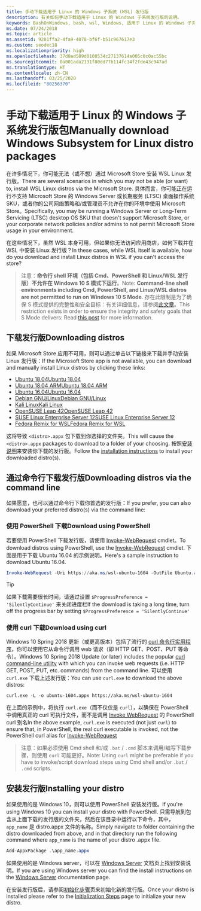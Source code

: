 ```yaml
---
title: 手动下载适用于 Linux 的 Windows 子系统 (WSL) 发行版
description: 有关如何手动下载适用于 Linux 的 Windows 子系统发行版的说明。
keywords: BashOnWindows, bash, wsl, Windows, 适用于 Linux 的 Windows 子系统, WSL, windows 子系统, 发行版, ubuntu, openSUSE, SLES, debian, kali
ms.date: 07/24/2018
ms.topic: article
ms.assetid: 9281ffa2-4fa9-4078-bf6f-b51c967617e3
ms.custom: seodec18
ms.localizationpriority: high
ms.openlocfilehash: 37d8ad589d0108534c27137614a005c0c0ac55bc
ms.sourcegitcommit: 0a001ada2131f80dd77b114fc14f2fde43c947ad
ms.translationtype: HT
ms.contentlocale: zh-CN
ms.lasthandoff: 03/25/2020
ms.locfileid: "80256370"
---
```

# <a name="manually-download-windows-subsystem-for-linux-distro-packages"></a><span data-ttu-id="d1cf1-104">手动下载适用于 Linux 的 Windows 子系统发行版包</span><span class="sxs-lookup"><span data-stu-id="d1cf1-104">Manually download Windows Subsystem for Linux distro packages</span></span>

<span data-ttu-id="d1cf1-105">在许多情况下，你可能无法（或不想）通过 Microsoft Store 安装 WSL Linux 发行版。</span><span class="sxs-lookup"><span data-stu-id="d1cf1-105">There are several scenarios in which you may not be able (or want) to, install WSL Linux distros via the Microsoft Store.</span></span> <span data-ttu-id="d1cf1-106">具体而言，你可能正在运行不支持 Microsoft Store 的 Windows Server 或长期服务 (LTSC) 桌面操作系统 SKU，或者你的公司网络策略和/或管理员不允许在你的环境中使用 Microsoft Store。</span><span class="sxs-lookup"><span data-stu-id="d1cf1-106">Specifically, you may be running a Windows Server or Long-Term Servicing (LTSC) desktop OS SKU that doesn't support Microsoft Store, or your corporate network policies and/or admins to not permit Microsoft Store usage in your environment.</span></span>

<span data-ttu-id="d1cf1-107">在这些情况下，虽然 WSL 本身可用，但如果你无法访问应用商店，如何下载并在 WSL 中安装 Linux 发行版？</span><span class="sxs-lookup"><span data-stu-id="d1cf1-107">In these cases, while WSL itself is available, how do you download and install Linux distros in WSL if you can't access the store?</span></span>

> <span data-ttu-id="d1cf1-108">注意：**命令行 shell 环境（包括 Cmd、PowerShell 和 Linux/WSL 发行版）不允许在 Windows 10 S 模式下运行**。</span><span class="sxs-lookup"><span data-stu-id="d1cf1-108">Note: **Command-line shell environments including Cmd, PowerShell, and Linux/WSL distros are not permitted to run on Windows 10 S Mode**.</span></span> <span data-ttu-id="d1cf1-109">存在此限制是为了确保 S 模式提供的完整性和安全目标：有关详细信息，请参阅[此文章](https://blogs.msdn.microsoft.com/commandline/2017/05/18/will-linux-distros-run-on-windows-10-s/)。</span><span class="sxs-lookup"><span data-stu-id="d1cf1-109">This restriction exists in order to ensure the integrity and safety goals that S Mode delivers: Read [this post](https://blogs.msdn.microsoft.com/commandline/2017/05/18/will-linux-distros-run-on-windows-10-s/) for more information.</span></span>

## <a name="downloading-distros"></a><span data-ttu-id="d1cf1-110">下载发行版</span><span class="sxs-lookup"><span data-stu-id="d1cf1-110">Downloading distros</span></span>

<span data-ttu-id="d1cf1-111">如果 Microsoft Store 应用不可用，则可以通过单击以下链接来下载并手动安装 Linux 发行版：</span><span class="sxs-lookup"><span data-stu-id="d1cf1-111">If the Microsoft Store app is not available, you can download and manually install Linux distros by clicking these links:</span></span>
* [<span data-ttu-id="d1cf1-112">Ubuntu 18.04</span><span class="sxs-lookup"><span data-stu-id="d1cf1-112">Ubuntu 18.04</span></span>](https://aka.ms/wsl-ubuntu-1804)
* [<span data-ttu-id="d1cf1-113">Ubuntu 18.04 ARM</span><span class="sxs-lookup"><span data-stu-id="d1cf1-113">Ubuntu 18.04 ARM</span></span>](https://aka.ms/wsl-ubuntu-1804-arm)
* [<span data-ttu-id="d1cf1-114">Ubuntu 16.04</span><span class="sxs-lookup"><span data-stu-id="d1cf1-114">Ubuntu 16.04</span></span>](https://aka.ms/wsl-ubuntu-1604)
* [<span data-ttu-id="d1cf1-115">Debian GNU/Linux</span><span class="sxs-lookup"><span data-stu-id="d1cf1-115">Debian GNU/Linux</span></span>](https://aka.ms/wsl-debian-gnulinux)
* [<span data-ttu-id="d1cf1-116">Kali Linux</span><span class="sxs-lookup"><span data-stu-id="d1cf1-116">Kali Linux</span></span>](https://aka.ms/wsl-kali-linux-new)
* [<span data-ttu-id="d1cf1-117">OpenSUSE Leap 42</span><span class="sxs-lookup"><span data-stu-id="d1cf1-117">OpenSUSE Leap 42</span></span>](https://aka.ms/wsl-opensuse-42)
* [<span data-ttu-id="d1cf1-118">SUSE Linux Enterprise Server 12</span><span class="sxs-lookup"><span data-stu-id="d1cf1-118">SUSE Linux Enterprise Server 12</span></span>](https://aka.ms/wsl-sles-12)
* [<span data-ttu-id="d1cf1-119">Fedora Remix for WSL</span><span class="sxs-lookup"><span data-stu-id="d1cf1-119">Fedora Remix for WSL</span></span>](https://github.com/WhitewaterFoundry/WSLFedoraRemix/releases/)

<span data-ttu-id="d1cf1-120">这将导致 `<distro>.appx` 包下载到你选择的文件夹。</span><span class="sxs-lookup"><span data-stu-id="d1cf1-120">This will cause the `<distro>.appx` packages to download to a folder of your choosing.</span></span> <span data-ttu-id="d1cf1-121">按照[安装说明](#installing-your-distro)来安装你下载的发行版。</span><span class="sxs-lookup"><span data-stu-id="d1cf1-121">Follow the [installation instructions](#installing-your-distro) to install your downloaded distro(s).</span></span>

## <a name="downloading-distros-via-the-command-line"></a><span data-ttu-id="d1cf1-122">通过命令行下载发行版</span><span class="sxs-lookup"><span data-stu-id="d1cf1-122">Downloading distros via the command line</span></span>
<span data-ttu-id="d1cf1-123">如果愿意，也可以通过命令行下载你首选的发行版：</span><span class="sxs-lookup"><span data-stu-id="d1cf1-123">If you prefer, you can also download your preferred distro(s) via the command line:</span></span>

 ### <a name="download-using-powershell"></a><span data-ttu-id="d1cf1-124">使用 PowerShell 下载</span><span class="sxs-lookup"><span data-stu-id="d1cf1-124">Download using PowerShell</span></span>
 <span data-ttu-id="d1cf1-125">若要使用 PowerShell 下载发行版，请使用 [Invoke-WebRequest](https://msdn.microsoft.com/powershell/reference/5.1/microsoft.powershell.utility/invoke-webrequest) cmdlet。</span><span class="sxs-lookup"><span data-stu-id="d1cf1-125">To download distros using PowerShell, use the [Invoke-WebRequest](https://msdn.microsoft.com/powershell/reference/5.1/microsoft.powershell.utility/invoke-webrequest) cmdlet.</span></span> <span data-ttu-id="d1cf1-126">下面是用于下载 Ubuntu 16.04 的示例说明。</span><span class="sxs-lookup"><span data-stu-id="d1cf1-126">Here's a sample instruction to download Ubuntu 16.04.</span></span>

```powershell
Invoke-WebRequest -Uri https://aka.ms/wsl-ubuntu-1604 -OutFile Ubuntu.appx -UseBasicParsing
```

> [!TIP]
> <span data-ttu-id="d1cf1-127">如果下载需要很长时间，请通过设置 `$ProgressPreference = 'SilentlyContinue'` 来关闭进度栏</span><span class="sxs-lookup"><span data-stu-id="d1cf1-127">If the download is taking a long time, turn off the progress bar by setting `$ProgressPreference = 'SilentlyContinue'`</span></span>

### <a name="download-using-curl"></a><span data-ttu-id="d1cf1-128">使用 curl 下载</span><span class="sxs-lookup"><span data-stu-id="d1cf1-128">Download using curl</span></span>
<span data-ttu-id="d1cf1-129">Windows 10 Spring 2018 更新（或更高版本）包括了流行的 [curl 命令行实用程序](https://curl.haxx.se/)，你可以使用它从命令行调用 web 请求（即 HTTP GET、POST、PUT 等命令）。</span><span class="sxs-lookup"><span data-stu-id="d1cf1-129">Windows 10 Spring 2018 Update (or later) includes the popular [curl command-line utility](https://curl.haxx.se/) with which you can invoke web requests (i.e. HTTP GET, POST, PUT, etc. commands) from the command line.</span></span> <span data-ttu-id="d1cf1-130">可以使用 `curl.exe` 下载上述发行版：</span><span class="sxs-lookup"><span data-stu-id="d1cf1-130">You can use `curl.exe` to download the above distros:</span></span>

```console
curl.exe -L -o ubuntu-1604.appx https://aka.ms/wsl-ubuntu-1604
```

<span data-ttu-id="d1cf1-131">在上面的示例中，将执行 `curl.exe`（而不仅仅是 `curl`），以确保在 PowerShell 中调用真正的 curl 可执行文件，而不是调用 [Invoke WebRequest](https://docs.microsoft.com/en-us/powershell/module/microsoft.powershell.utility/invoke-webrequest?view=powershell-6) 的 PowerShell curl 别名</span><span class="sxs-lookup"><span data-stu-id="d1cf1-131">In the above example, `curl.exe` is executed (not just `curl`) to ensure that, in PowerShell, the real curl executable is invoked, not the PowerShell curl alias for [Invoke-WebRequest](https://docs.microsoft.com/en-us/powershell/module/microsoft.powershell.utility/invoke-webrequest?view=powershell-6)</span></span>

> <span data-ttu-id="d1cf1-132">注意：如果必须使用 Cmd shell 和/或 `.bat` / `.cmd` 脚本来调用/编写下载步骤，则使用 `curl` 可能更好。</span><span class="sxs-lookup"><span data-stu-id="d1cf1-132">Note: Using `curl` might be preferable if you have to invoke/script download steps using Cmd shell and/or `.bat` / `.cmd` scripts.</span></span>

## <a name="installing-your-distro"></a><span data-ttu-id="d1cf1-133">安装发行版</span><span class="sxs-lookup"><span data-stu-id="d1cf1-133">Installing your distro</span></span>
<span data-ttu-id="d1cf1-134">如果使用的是 Windows 10，则可以使用 PowerShell 安装发行版。</span><span class="sxs-lookup"><span data-stu-id="d1cf1-134">If you're using Windows 10 you can install your distro with PowerShell.</span></span> <span data-ttu-id="d1cf1-135">只需导航到包含从上面下载的发行版的文件夹，然后在该目录中运行以下命令，其中，`app_name` 是 distro.appx 文件的名称。</span><span class="sxs-lookup"><span data-stu-id="d1cf1-135">Simply navigate to folder containing the distro downloaded from above, and in that directory run the following command where `app_name` is the name of your distro .appx file.</span></span>  
```Powershell
Add-AppxPackage .\app_name.appx
```

<span data-ttu-id="d1cf1-136">如果使用的是 Windows server，可以在 [Windows Server](install-on-server.md) 文档页上找到安装说明。</span><span class="sxs-lookup"><span data-stu-id="d1cf1-136">If you are using Windows server you can find the install instructions on the [Windows Server](install-on-server.md) documentation page.</span></span>

<span data-ttu-id="d1cf1-137">在安装发行版后，请参阅[初始化步骤](initialize-distro.md)页来初始化新的发行版。</span><span class="sxs-lookup"><span data-stu-id="d1cf1-137">Once your distro is installed please refer to the [Initialization Steps](initialize-distro.md) page to initialize your new distro.</span></span>
